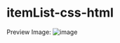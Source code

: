 # itemList-css-html

 Preview Image:
 ![image](https://github.com/Alirewa/itemList-css-html/assets/80244075/940b9289-5846-4a0f-aea1-39e0dd814a51)
